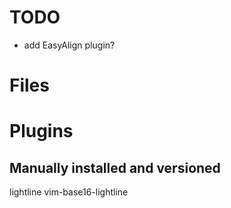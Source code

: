 # TODO
- add EasyAlign plugin?
# Files

# Plugins
## Manually installed and versioned
lightline
vim-base16-lightline
